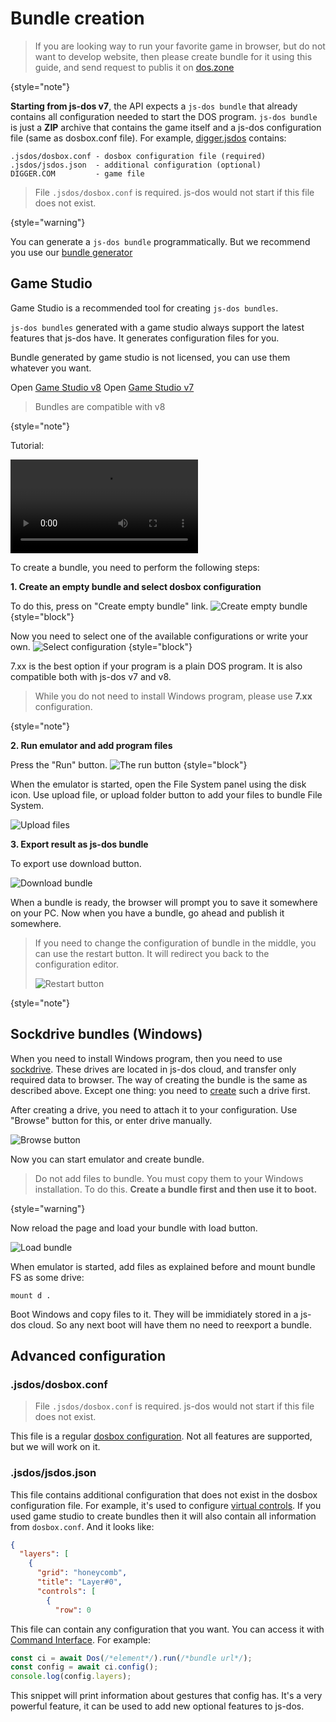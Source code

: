 # Bundle creation

> If you are looking way to run your favorite game in browser, but do not want to develop website,
> then please create bundle for it using this guide, and send request to publis it on [dos.zone](doszone.md)
> 
{style="note"}

**Starting from js-dos v7**, the API expects a `js-dos bundle` that already contains all configuration needed to start the DOS program.
`js-dos bundle` is just a **ZIP** archive that contains the game itself and a js-dos configuration file (same as dosbox.conf file). 
For example, [digger.jsdos](https://dos.zone/digger-may-06-1999/) contains: 
```
.jsdos/dosbox.conf - dosbox configuration file (required)
.jsdos/jsdos.json  - additional configuration (optional)
DIGGER.COM         - game file
```

> File `.jsdos/dosbox.conf` is required. js-dos would not start if this file does not exist.
> 
{style="warning"}

You can generate a `js-dos bundle` programmatically. But we recommend you use our [bundle generator](https://dos.zone/studio)

## Game Studio

Game Studio is a recommended tool for creating `js-dos bundles`.

`js-dos bundles` generated with a game studio always support the latest features that js-dos have. It generates configuration files for you.

Bundle generated by game studio is not licensed, you can use them whatever you want.

<tabs>
<tab title="v8">
Open <a href="https://dos.zone/studio-v8">Game Studio v8</a>
</tab>
<tab title="v7">
Open <a href="https://dos.zone/studio">Game Studio v7</a>

> Bundles are compatible with v8
>
>
{style="note"}

<p>Tutorial:</p>
<video src="https://www.youtube.com/watch?v=hULc-RsZXow" />
</tab>
</tabs>

To create a bundle, you need to perform the following steps:

**1. Create an empty bundle and select dosbox configuration**

To do this, press on "Create empty bundle" link.
![Create empty bundle](create-empty-bundle.jpg)
{style="block"}

Now you need to select one of the available configurations or write your own.
![Select configuration](select-configuration.jpg)
{style="block"}

7.xx is the best option if your program is a plain DOS program. It is also compatible both with
js-dos v7 and v8. 

> While you do not need to install Windows program, please use **7.xx** configuration.
> 
{style="note"}

**2. Run emulator and add program files**

Press the "Run" button.
![The run button](the-run-button.jpg)
{style="block"}

When the emulator is started, open the File System panel using the disk icon.
Use upload file, or upload folder button to add your files to bundle File System.

![Upload files](upload-files.jpg)

**3. Export result as js-dos bundle**

To export use download button.

![Download bundle](download-bundle.jpg)

When a bundle is ready, the browser will prompt you to save it somewhere on your PC. 
Now when you have a bundle, go ahead and publish it somewhere.

> If you need to change the configuration of bundle in the middle, you can use the restart button. It 
> will redirect you back to the configuration editor.
> 
> ![Restart button](restart-button.jpg)
> 
{style="note"}

## Sockdrive bundles (Windows)

When you need to install Windows program, then you need to use [sockdrive](sockdrive.md). These drives
are located in js-dos cloud, and transfer only required data to browser. The way of creating the bundle
 is the same as described above. Except one thing: you need to [create](fork-drive.md) such a drive first. 

After creating a drive, you need to attach it to your configuration. Use "Browse" button for this, or
enter drive manually.

![Browse button](browser-button.jpg)

Now you can start emulator and create bundle.

> Do not add files to bundle. You must copy them to your Windows installation.
> To do this. **Create a bundle first and then use it to boot.** 
> 
{style="warning"}

Now reload the page and load your bundle with load button.

![Load bundle](load-bundle.jpg)

When emulator is started, add files as explained before and mount bundle FS as some drive:

```
mount d .
```

Boot Windows and copy files to it. They will be immidiately stored in a js-dos cloud.
So any next boot will have them no need to reexport a bundle.


## Advanced configuration

### .jsdos/dosbox.conf

> File `.jsdos/dosbox.conf` is required. js-dos would not start if this file does not exist.

This file is a regular [dosbox configuration](https://www.dosbox.com/wiki/Dosbox.conf). Not
all features are supported, but we will work on it.

### .jsdos/jsdos.json

This file contains additional configuration that does not exist in the dosbox configuration file.
For example, it's used to configure [virtual controls](mobile-support.md). If you used game studio
to create bundles then it will also contain all information from `dosbox.conf`. And it looks like:

```json
{
  "layers": [
    {
      "grid": "honeycomb",
      "title": "Layer#0",
      "controls": [
        {
          "row": 0
```

This file can contain any configuration that you want. You can access it with [Command Interface](command-interface.md).
For example:
```Javascript
const ci = await Dos(/*element*/).run(/*bundle url*/);
const config = await ci.config();
console.log(config.layers);
```

This snippet will print information about gestures that config has. It's a very powerful feature, it can be used
to add new optional features to js-dos. 
